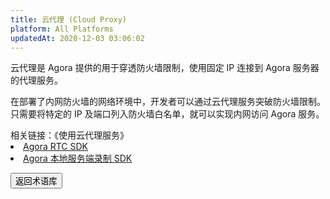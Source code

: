 ```yaml
---
title: 云代理 (Cloud Proxy)
platform: All Platforms
updatedAt: 2020-12-03 03:06:02
---
```

云代理是 Agora 提供的用于穿透防火墙限制，使用固定 IP 连接到 Agora 服务器的代理服务。

在部署了内网防火墙的网络环境中，开发者可以通过云代理服务突破防火墙限制。只需要将特定的 IP 及端口列入防火墙白名单，就可以实现内网访问 Agora 服务。

<div class="alert info">相关链接：《使用云代理服务》
	<li><a href="./cloudproxy_native?platform-Android">Agora RTC SDK</a></li>
	<li><a href="./cloudproxy_recording?platform=Linux">Agora 本地服务端录制 SDK</a></li>
</div>

<a href="./terms"><button>返回术语库</button></a>